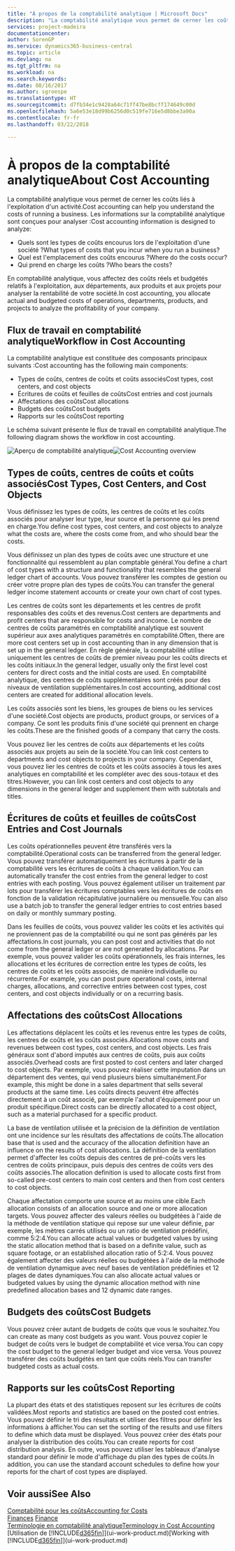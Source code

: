 ```yaml
---
title: "À propos de la comptabilité analytique | Microsoft Docs"
description: "La comptabilité analytique vous permet de cerner les coûts liés à l'exploitation d'un activié."
services: project-madeira
documentationcenter: 
author: SorenGP
ms.service: dynamics365-business-central
ms.topic: article
ms.devlang: na
ms.tgt_pltfrm: na
ms.workload: na
ms.search.keywords: 
ms.date: 08/16/2017
ms.author: sgroespe
ms.translationtype: HT
ms.sourcegitcommit: d7fb34e1c9428a64c71ff47be8bcff174649c00d
ms.openlocfilehash: 5a6e53e18d99b6256d0c519fe716e5d8bbe3a90a
ms.contentlocale: fr-fr
ms.lasthandoff: 03/22/2018

---
```

# <a name="about-cost-accounting"></a><span data-ttu-id="41d96-103">À propos de la comptabilité analytique</span><span class="sxs-lookup"><span data-stu-id="41d96-103">About Cost Accounting</span></span>
<span data-ttu-id="41d96-104">La comptabilité analytique vous permet de cerner les coûts liés à l'exploitation d'un activité.</span><span class="sxs-lookup"><span data-stu-id="41d96-104">Cost accounting can help you understand the costs of running a business.</span></span> <span data-ttu-id="41d96-105">Les informations sur la comptabilité analytique sont conçues pour analyser :</span><span class="sxs-lookup"><span data-stu-id="41d96-105">Cost accounting information is designed to analyze:</span></span>  

-   <span data-ttu-id="41d96-106">Quels sont les types de coûts encourus lors de l'exploitation d'une société ?</span><span class="sxs-lookup"><span data-stu-id="41d96-106">What types of costs that you incur when you run a business?</span></span>  
-   <span data-ttu-id="41d96-107">Quel est l'emplacement des coûts encourus ?</span><span class="sxs-lookup"><span data-stu-id="41d96-107">Where do the costs occur?</span></span>  
-   <span data-ttu-id="41d96-108">Qui prend en charge les coûts ?</span><span class="sxs-lookup"><span data-stu-id="41d96-108">Who bears the costs?</span></span>  

<span data-ttu-id="41d96-109">En comptabilité analytique, vous affectez des coûts réels et budgétés relatifs à l'exploitation, aux départements, aux produits et aux projets pour analyser la rentabilité de votre société.</span><span class="sxs-lookup"><span data-stu-id="41d96-109">In cost accounting, you allocate actual and budgeted costs of operations, departments, products, and projects to analyze the profitability of your company.</span></span>  

## <a name="workflow-in-cost-accounting"></a><span data-ttu-id="41d96-110">Flux de travail en comptabilité analytique</span><span class="sxs-lookup"><span data-stu-id="41d96-110">Workflow in Cost Accounting</span></span>  
<span data-ttu-id="41d96-111">La comptabilité analytique est constituée des composants principaux suivants :</span><span class="sxs-lookup"><span data-stu-id="41d96-111">Cost accounting has the following main components:</span></span>  

-   <span data-ttu-id="41d96-112">Types de coûts, centres de coûts et coûts associés</span><span class="sxs-lookup"><span data-stu-id="41d96-112">Cost types, cost centers, and cost objects</span></span>  
-   <span data-ttu-id="41d96-113">Écritures de coûts et feuilles de coûts</span><span class="sxs-lookup"><span data-stu-id="41d96-113">Cost entries and cost journals</span></span>  
-   <span data-ttu-id="41d96-114">Affectations des coûts</span><span class="sxs-lookup"><span data-stu-id="41d96-114">Cost allocations</span></span>  
-   <span data-ttu-id="41d96-115">Budgets des coûts</span><span class="sxs-lookup"><span data-stu-id="41d96-115">Cost budgets</span></span>
-   <span data-ttu-id="41d96-116">Rapports sur les coûts</span><span class="sxs-lookup"><span data-stu-id="41d96-116">Cost reporting</span></span>  

<span data-ttu-id="41d96-117">Le schéma suivant présente le flux de travail en comptabilité analytique.</span><span class="sxs-lookup"><span data-stu-id="41d96-117">The following diagram shows the workflow in cost accounting.</span></span>  

<span data-ttu-id="41d96-118">![Aperçu de comptabilité analytique](media/costaccountingoverview.png "CostAccountingOverview")</span><span class="sxs-lookup"><span data-stu-id="41d96-118">![Cost Accounting overview](media/costaccountingoverview.png "CostAccountingOverview")</span></span>  

## <a name="cost-types-cost-centers-and-cost-objects"></a><span data-ttu-id="41d96-119">Types de coûts, centres de coûts et coûts associés</span><span class="sxs-lookup"><span data-stu-id="41d96-119">Cost Types, Cost Centers, and Cost Objects</span></span>  
<span data-ttu-id="41d96-120">Vous définissez les types de coûts, les centres de coûts et les coûts associés pour analyser leur type, leur source et la personne qui les prend en charge.</span><span class="sxs-lookup"><span data-stu-id="41d96-120">You define cost types, cost centers, and cost objects to analyze what the costs are, where the costs come from, and who should bear the costs.</span></span>  

<span data-ttu-id="41d96-121">Vous définissez un plan des types de coûts avec une structure et une fonctionnalité qui ressemblent au plan comptable général.</span><span class="sxs-lookup"><span data-stu-id="41d96-121">You define a chart of cost types with a structure and functionality that resembles the general ledger chart of accounts.</span></span> <span data-ttu-id="41d96-122">Vous pouvez transférer les comptes de gestion ou créer votre propre plan des types de coûts.</span><span class="sxs-lookup"><span data-stu-id="41d96-122">You can transfer the general ledger income statement accounts or create your own chart of cost types.</span></span>  

<span data-ttu-id="41d96-123">Les centres de coûts sont les départements et les centres de profit responsables des coûts et des revenus.</span><span class="sxs-lookup"><span data-stu-id="41d96-123">Cost centers are departments and profit centers that are responsible for costs and income.</span></span> <span data-ttu-id="41d96-124">Le nombre de centres de coûts paramétrés en comptabilité analytique est souvent supérieur aux axes analytiques paramétrés en comptabilité.</span><span class="sxs-lookup"><span data-stu-id="41d96-124">Often, there are more cost centers set up in cost accounting than in any dimension that is set up in the general ledger.</span></span> <span data-ttu-id="41d96-125">En règle générale, la comptabilité utilise uniquement les centres de coûts de premier niveau pour les coûts directs et les coûts initiaux.</span><span class="sxs-lookup"><span data-stu-id="41d96-125">In the general ledger, usually only the first level cost centers for direct costs and the initial costs are used.</span></span> <span data-ttu-id="41d96-126">En comptabilité analytique, des centres de coûts supplémentaires sont créés pour des niveaux de ventilation supplémentaires.</span><span class="sxs-lookup"><span data-stu-id="41d96-126">In cost accounting, additional cost centers are created for additional allocation levels.</span></span>  

<span data-ttu-id="41d96-127">Les coûts associés sont les biens, les groupes de biens ou les services d'une société.</span><span class="sxs-lookup"><span data-stu-id="41d96-127">Cost objects are products, product groups, or services of a company.</span></span> <span data-ttu-id="41d96-128">Ce sont les produits finis d'une société qui prennent en charge les coûts.</span><span class="sxs-lookup"><span data-stu-id="41d96-128">These are the finished goods of a company that carry the costs.</span></span>  

<span data-ttu-id="41d96-129">Vous pouvez lier les centres de coûts aux départements et les coûts associés aux projets au sein de la société.</span><span class="sxs-lookup"><span data-stu-id="41d96-129">You can link cost centers to departments and cost objects to projects in your company.</span></span> <span data-ttu-id="41d96-130">Cependant, vous pouvez lier les centres de coûts et les coûts associés à tous les axes analytiques en comptabilité et les compléter avec des sous-totaux et des titres.</span><span class="sxs-lookup"><span data-stu-id="41d96-130">However, you can link cost centers and cost objects to any dimensions in the general ledger and supplement them with subtotals and titles.</span></span>  

## <a name="cost-entries-and-cost-journals"></a><span data-ttu-id="41d96-131">Écritures de coûts et feuilles de coûts</span><span class="sxs-lookup"><span data-stu-id="41d96-131">Cost Entries and Cost Journals</span></span>  
<span data-ttu-id="41d96-132">Les coûts opérationnelles peuvent être transférés vers la comptabilité.</span><span class="sxs-lookup"><span data-stu-id="41d96-132">Operational costs can be transferred from the general ledger.</span></span> <span data-ttu-id="41d96-133">Vous pouvez transférer automatiquement les écritures à partir de la comptabilité vers les écritures de coûts à chaque validation.</span><span class="sxs-lookup"><span data-stu-id="41d96-133">You can automatically transfer the cost entries from the general ledger to cost entries with each posting.</span></span> <span data-ttu-id="41d96-134">Vous pouvez également utiliser un traitement par lots pour transférer les écritures comptables vers les écritures de coûts en fonction de la validation récapitulative journalière ou mensuelle.</span><span class="sxs-lookup"><span data-stu-id="41d96-134">You can also use a batch job to transfer the general ledger entries to cost entries based on daily or monthly summary posting.</span></span>  

<span data-ttu-id="41d96-135">Dans les feuilles de coûts, vous pouvez valider les coûts et les activités qui ne proviennent pas de la comptabilité ou qui ne sont pas générés par les affectations.</span><span class="sxs-lookup"><span data-stu-id="41d96-135">In cost journals, you can post cost and activities that do not come from the general ledger or are not generated by allocations.</span></span> <span data-ttu-id="41d96-136">Par exemple, vous pouvez valider les coûts opérationnels, les frais internes, les allocations et les écritures de correction entre les types de coûts, les centres de coûts et les coûts associés, de manière individuelle ou récurrente.</span><span class="sxs-lookup"><span data-stu-id="41d96-136">For example, you can post pure operational costs, internal charges, allocations, and corrective entries between cost types, cost centers, and cost objects individually or on a recurring basis.</span></span>  

## <a name="cost-allocations"></a><span data-ttu-id="41d96-137">Affectations des coûts</span><span class="sxs-lookup"><span data-stu-id="41d96-137">Cost Allocations</span></span>  
<span data-ttu-id="41d96-138">Les affectations déplacent les coûts et les revenus entre les types de coûts, les centres de coûts et les coûts associés.</span><span class="sxs-lookup"><span data-stu-id="41d96-138">Allocations move costs and revenues between cost types, cost centers, and cost objects.</span></span> <span data-ttu-id="41d96-139">Les frais généraux sont d'abord imputés aux centres de coûts, puis aux coûts associés.</span><span class="sxs-lookup"><span data-stu-id="41d96-139">Overhead costs are first posted to cost centers and later charged to cost objects.</span></span> <span data-ttu-id="41d96-140">Par exemple, vous pouvez réaliser cette imputation dans un département des ventes, qui vend plusieurs biens simultanément.</span><span class="sxs-lookup"><span data-stu-id="41d96-140">For example, this might be done in a sales department that sells several products at the same time.</span></span> <span data-ttu-id="41d96-141">Les coûts directs peuvent être affectés directement à un coût associé, par exemple l'achat d'équipement pour un produit spécifique.</span><span class="sxs-lookup"><span data-stu-id="41d96-141">Direct costs can be directly allocated to a cost object, such as a material purchased for a specific product.</span></span>  

<span data-ttu-id="41d96-142">La base de ventilation utilisée et la précision de la définition de ventilation ont une incidence sur les résultats des affectations de coûts.</span><span class="sxs-lookup"><span data-stu-id="41d96-142">The allocation base that is used and the accuracy of the allocation definition have an influence on the results of cost allocations.</span></span> <span data-ttu-id="41d96-143">La définition de la ventilation permet d'affecter les coûts depuis des centres de pré-coûts vers les centres de coûts principaux, puis depuis des centres de coûts vers des coûts associés.</span><span class="sxs-lookup"><span data-stu-id="41d96-143">The allocation definition is used to allocate costs first from so-called pre-cost centers to main cost centers and then from cost centers to cost objects.</span></span>  

<span data-ttu-id="41d96-144">Chaque affectation comporte une source et au moins une cible.</span><span class="sxs-lookup"><span data-stu-id="41d96-144">Each allocation consists of an allocation source and one or more allocation targets.</span></span> <span data-ttu-id="41d96-145">Vous pouvez affecter des valeurs réelles ou budgétées à l'aide de la méthode de ventilation statique qui repose sur une valeur définie, par exemple, les mètres carrés utilisés ou un ratio de ventilation prédéfini, comme 5:2:4.</span><span class="sxs-lookup"><span data-stu-id="41d96-145">You can allocate actual values or budgeted values by using the static allocation method that is based on a definite value, such as square footage, or an established allocation ratio of 5:2:4.</span></span> <span data-ttu-id="41d96-146">Vous pouvez également affecter des valeurs réelles ou budgétées à l'aide de la méthode de ventilation dynamique avec neuf bases de ventilation prédéfinies et 12 plages de dates dynamiques.</span><span class="sxs-lookup"><span data-stu-id="41d96-146">You can also allocate actual values or budgeted values by using the dynamic allocation method with nine predefined allocation bases and 12 dynamic date ranges.</span></span>  

## <a name="cost-budgets"></a><span data-ttu-id="41d96-147">Budgets des coûts</span><span class="sxs-lookup"><span data-stu-id="41d96-147">Cost Budgets</span></span>  
<span data-ttu-id="41d96-148">Vous pouvez créer autant de budgets de coûts que vous le souhaitez.</span><span class="sxs-lookup"><span data-stu-id="41d96-148">You can create as many cost budgets as you want.</span></span> <span data-ttu-id="41d96-149">Vous pouvez copier le budget de coûts vers le budget de comptabilité et vice versa.</span><span class="sxs-lookup"><span data-stu-id="41d96-149">You can copy the cost budget to the general ledger budget and vice versa.</span></span> <span data-ttu-id="41d96-150">Vous pouvez transférer des coûts budgétés en tant que coûts réels.</span><span class="sxs-lookup"><span data-stu-id="41d96-150">You can transfer budgeted costs as actual costs.</span></span>  

## <a name="cost-reporting"></a><span data-ttu-id="41d96-151">Rapports sur les coûts</span><span class="sxs-lookup"><span data-stu-id="41d96-151">Cost Reporting</span></span>  
<span data-ttu-id="41d96-152">La plupart des états et des statistiques reposent sur les écritures de coûts validées.</span><span class="sxs-lookup"><span data-stu-id="41d96-152">Most reports and statistics are based on the posted cost entries.</span></span> <span data-ttu-id="41d96-153">Vous pouvez définir le tri des résultats et utiliser des filtres pour définir les informations à afficher.</span><span class="sxs-lookup"><span data-stu-id="41d96-153">You can set the sorting of the results and use filters to define which data must be displayed.</span></span> <span data-ttu-id="41d96-154">Vous pouvez créer des états pour analyser la distribution des coûts.</span><span class="sxs-lookup"><span data-stu-id="41d96-154">You can create reports for cost distribution analysis.</span></span> <span data-ttu-id="41d96-155">En outre, vous pouvez utiliser les tableaux d'analyse standard pour définir le mode d'affichage du plan des types de coûts.</span><span class="sxs-lookup"><span data-stu-id="41d96-155">In addition, you can use the standard account schedules to define how your reports for the chart of cost types are displayed.</span></span>  

## <a name="see-also"></a><span data-ttu-id="41d96-156">Voir aussi</span><span class="sxs-lookup"><span data-stu-id="41d96-156">See Also</span></span>  
 [<span data-ttu-id="41d96-157">Comptabilité pour les coûts</span><span class="sxs-lookup"><span data-stu-id="41d96-157">Accounting for Costs</span></span>](finance-manage-cost-accounting.md)  
 <span data-ttu-id="41d96-158">[Finances](finance.md) </span><span class="sxs-lookup"><span data-stu-id="41d96-158">[Finance](finance.md) </span></span>  
 [<span data-ttu-id="41d96-159">Terminologie en comptabilité analytique</span><span class="sxs-lookup"><span data-stu-id="41d96-159">Terminology in Cost Accounting</span></span>](finance-terminology-in-cost-accounting.md)  
 <span data-ttu-id="41d96-160">[Utilisation de [!INCLUDE[d365fin](includes/d365fin_md.md)]](ui-work-product.md)</span><span class="sxs-lookup"><span data-stu-id="41d96-160">[Working with [!INCLUDE[d365fin](includes/d365fin_md.md)]](ui-work-product.md)</span></span>

